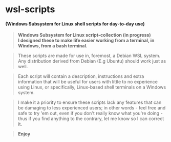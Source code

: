 # wsl-scripts
#### (Windows Subsystem for Linux shell scripts for day-to-day use)
>**Windows Subsystem for Linux script-collection (in progress)** \
> **I designed these to make life easier working from a terminal, in Windows, from a bash terminal.**

>These scripts are made for use in, foremost, a Debian WSL system. Any distribution derived from Debian (E.g Ubuntu) should work just as well.

>Each script will contain a description, instructions and extra information that will be useful for users with little to no experience using Linux, or specifically, Linux-based shell terminals on a Windows system.

>I make it a priority to ensure these scripts lack any features that can be damaging to less experienced users; in other words - feel free and safe to try 'em out, even if you don't really know what you're doing - thus if you find anything to the contrary, let me know so I can correct it.

>**Enjoy**
